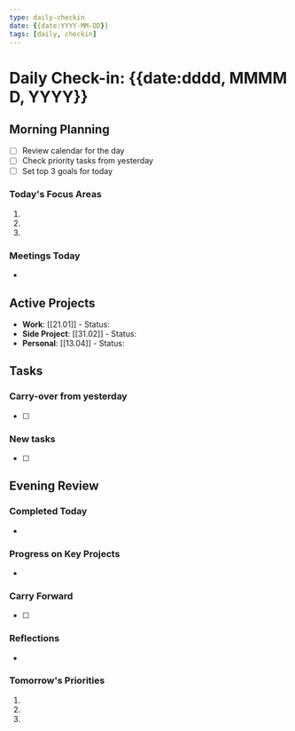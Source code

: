 ```yaml
---
type: daily-checkin
date: {{date:YYYY-MM-DD}}
tags: [daily, checkin]
---
```


# Daily Check-in: {{date:dddd, MMMM D, YYYY}}

## Morning Planning
- [ ] Review calendar for the day
- [ ] Check priority tasks from yesterday
- [ ] Set top 3 goals for today

### Today's Focus Areas
1.
2.
3.

### Meetings Today
-

## Active Projects
- **Work**: [[21.01]] - Status:
- **Side Project**: [[31.02]] - Status:
- **Personal**: [[13.04]] - Status:

## Tasks
### Carry-over from yesterday
- [ ]

### New tasks
- [ ]

## Evening Review
### Completed Today
-

### Progress on Key Projects
-

### Carry Forward
- [ ]

### Reflections
-

### Tomorrow's Priorities
1.
2.
3.
